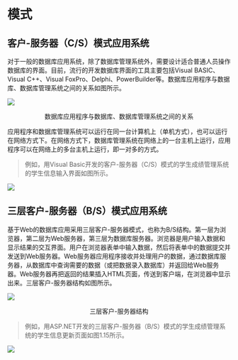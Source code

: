 # 模式

## 客户-服务器（C/S）模式应用系统

对于一般的数据库应用系统，除了数据库管理系统外，需要设计适合普通人员操作数据库的界面。目前，流行的开发数据库界面的工具主要包括Visual BASIC、Visual C++、Visual FoxPro、Delphi、PowerBuilder等。数据库应用程序与数据库、数据库管理系统之间的关系如图所示。

 ![](https://cdn.jsdelivr.net/gh/ZanderZhao/img20/file/20191118000416.png)

<center>数据库应用程序与数据库、数据库管理系统之间的关系</center> 



应用程序和数据库管理系统可以运行在同一台计算机上（单机方式），也可以运行在网络方式下。在网络方式下，数据库管理系统在网络上的一台主机上运行，应用程序可以在网络上的多台主机上运行，即一对多的方式。

> 例如，用Visual Basic开发的客户-服务器（C/S）模式的学生成绩管理系统的学生信息输入界面如图所示。

 ![](https://cdn.jsdelivr.net/gh/ZanderZhao/img20/file/20191118000901.png)

 

 

##  三层客户-服务器（B/S）模式应用系统

基于Web的数据库应用采用三层客户-服务器模式，也称为B/S结构。第一层为浏览器，第二层为Web服务器，第三层为数据库服务器。浏览器是用户输入数据和显示结果的交互界面。用户在浏览器表单中输入数据，然后将表单中的数据提交并发送到Web服务器。Web服务器应用程序接收并处理用户的数据，通过数据库服务器，从数据库中查询需要的数据（或把数据录入数据库）并返回给Web服务器。Web服务器再把返回的结果插入HTML页面，传送到客户端，在浏览器中显示出来。三层客户-服务器结构如图所示。

 ![](https://cdn.jsdelivr.net/gh/ZanderZhao/img20/file/20191118000708.png)

<center>三层客户-服务器结构</center>

> 例如，用ASP.NET开发的三层客户-服务器（B/S）模式的学生成绩管理系统的学生信息更新页面如图1.15所示。

 ![](https://cdn.jsdelivr.net/gh/ZanderZhao/img20/file/20191118000937.png)

 

 